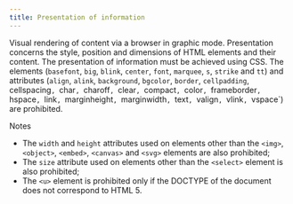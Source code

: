 ```yaml
---
title: Presentation of information
---
```


Visual rendering of content via a browser in graphic mode. Presentation concerns the style, position and dimensions of HTML elements and their content. The presentation of information must be achieved using CSS.
The elements (`basefont`, `big`, `blink`, `center`, `font`, `marquee`, `s`, `strike` and `tt`) and attributes (`align`, `alink`, `background`, `bgcolor`, `border`, `cellpadding`, cellspacing`, `char`, `charoff`, `clear`, `compact`, `color`, `frameborder`, `hspace`, `link`, `marginheight`, `marginwidth`, `text`, `valign`, `vlink`, `vspace`) are prohibited.

Notes

- The `width` and `height` attributes used on elements other than the `<img>`, `<object>`, `<embed>`, `<canvas>` and `<svg>` elements are also prohibited;
- The `size` attribute used on elements other than the `<select>` element is also prohibited;
- The `<u>` element is prohibited only if the DOCTYPE of the document does not correspond to HTML 5.
